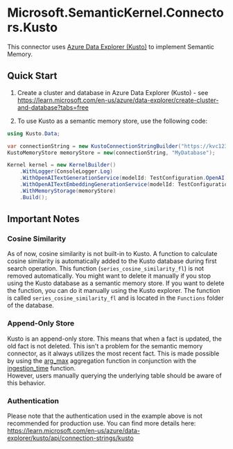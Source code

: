 ﻿# Microsoft.SemanticKernel.Connectors.Kusto

This connector uses [Azure Data Explorer (Kusto)](https://learn.microsoft.com/en-us/azure/data-explorer/) to implement Semantic Memory.

## Quick Start

1. Create a cluster and database in Azure Data Explorer (Kusto) - see https://learn.microsoft.com/en-us/azure/data-explorer/create-cluster-and-database?tabs=free

2. To use Kusto as a semantic memory store, use the following code:

```csharp
using Kusto.Data;

var connectionString = new KustoConnectionStringBuilder("https://kvc123.eastus.kusto.windows.net").WithAadUserPromptAuthentication();
KustoMemoryStore memoryStore = new(connectionString, "MyDatabase");

Kernel kernel = new KernelBuilder()
    .WithLogger(ConsoleLogger.Log)
    .WithOpenAITextGenerationService(modelId: TestConfiguration.OpenAI.ModelId, apiKey: TestConfiguration.OpenAI.ApiKey)
    .WithOpenAITextEmbeddingGenerationService(modelId: TestConfiguration.OpenAI.EmbeddingModelId,apiKey: TestConfiguration.OpenAI.ApiKey)
    .WithMemoryStorage(memoryStore)
    .Build();
```

## Important Notes

### Cosine Similarity
As of now, cosine similarity is not built-in to Kusto. 
A function to calculate cosine similarity is automatically added to the Kusto database during first search operation. 
This function (`series_cosine_similarity_fl`) is not removed automatically. 
You might want to delete it manually if you stop using the Kusto database as a semantic memory store. 
If you want to delete the function, you can do it manually using the Kusto explorer. 
The function is called `series_cosine_similarity_fl` and is located in the `Functions` folder of the database. 

### Append-Only Store
Kusto is an append-only store. This means that when a fact is updated, the old fact is not deleted. 
This isn't a problem for the semantic memory connector, as it always utilizes the most recent fact. 
This is made possible by using the [arg_max](https://learn.microsoft.com/en-us/azure/data-explorer/kusto/query/arg-max-aggfunction) aggregation function in conjunction with the [ingestion_time](https://learn.microsoft.com/en-us/azure/data-explorer/kusto/query/ingestiontimefunction) function.  
However, users manually querying the underlying table should be aware of this behavior.

### Authentication
Please note that the authentication used in the example above is not recommended for production use. You can find more details here: https://learn.microsoft.com/en-us/azure/data-explorer/kusto/api/connection-strings/kusto
